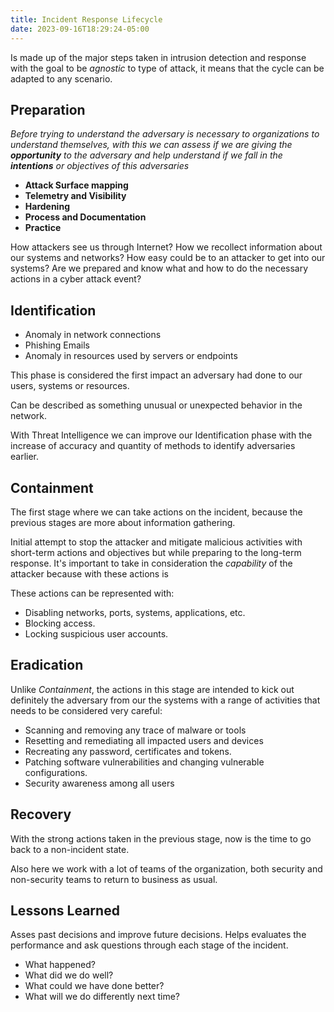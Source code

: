 ```yaml
---
title: Incident Response Lifecycle
date: 2023-09-16T18:29:24-05:00
---
```

Is made up of the major steps taken in intrusion detection and response with the goal to be _agnostic_ to type of attack, it means that the cycle can be adapted to any scenario.

## Preparation

_Before trying to understand the adversary is necessary to organizations to understand themselves, with this we can assess if we are giving the **opportunity** to the adversary and help understand if we fall in the **intentions** or objectives of this adversaries_ 

- **Attack Surface mapping**
- **Telemetry and Visibility**
- **Hardening**
- **Process and Documentation**
- **Practice**

How attackers see us through Internet?
How we recollect information about our systems and networks?
How easy could be to an attacker to get into our systems?
Are we prepared and know what and how to do the necessary actions in a cyber attack event?

## Identification

- Anomaly in network connections
- Phishing Emails
- Anomaly in resources used by servers or endpoints

This phase is considered the first impact an adversary had done to our users, systems or resources.

Can be described as something unusual or unexpected behavior in the network.

With Threat Intelligence we can improve our Identification phase with the increase of accuracy and quantity of methods to identify adversaries earlier.

## Containment

The first stage where we can take actions on the incident, because the previous stages are more about information gathering.

Initial attempt to stop the attacker and mitigate malicious activities with short-term actions and objectives but while preparing to the long-term response. It's important to take in consideration the _capability_ of the attacker because with these actions is 

These actions can be represented with:

- Disabling networks, ports, systems, applications, etc.
- Blocking access.
- Locking suspicious user accounts.

## Eradication

Unlike _Containment_, the actions in this stage are intended to kick out definitely the adversary from our the systems with a range of activities that needs to be considered very careful:

- Scanning and removing any trace of malware or tools
- Resetting and remediating all impacted users and devices
- Recreating any password, certificates and tokens.
- Patching software vulnerabilities and changing vulnerable configurations.
- Security awareness among all users

## Recovery

With the strong actions taken in the previous stage, now is the time to go back to a non-incident state.

Also here we work with a lot of teams of the organization, both security and non-security teams to return to business as usual.

## Lessons Learned

Asses past decisions and improve future decisions.
Helps evaluates the performance and ask questions through each stage of the incident.

- What happened?
- What did we do well?
- What could we have done better?
- What will we do differently next time?